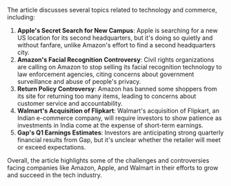 The article discusses several topics related to technology and commerce, including:

1. **Apple's Secret Search for New Campus**: Apple is searching for a new US location for its second headquarters, but it's doing so quietly and without fanfare, unlike Amazon's effort to find a second headquarters city.
2. **Amazon's Facial Recognition Controversy**: Civil rights organizations are calling on Amazon to stop selling its facial recognition technology to law enforcement agencies, citing concerns about government surveillance and abuse of people's privacy.
3. **Return Policy Controversy**: Amazon has banned some shoppers from its site for returning too many items, leading to concerns about customer service and accountability.
4. **Walmart's Acquisition of Flipkart**: Walmart's acquisition of Flipkart, an Indian e-commerce company, will require investors to show patience as investments in India come at the expense of short-term earnings.
5. **Gap's Q1 Earnings Estimates**: Investors are anticipating strong quarterly financial results from Gap, but it's unclear whether the retailer will meet or exceed expectations.

Overall, the article highlights some of the challenges and controversies facing companies like Amazon, Apple, and Walmart in their efforts to grow and succeed in the tech industry.